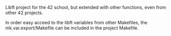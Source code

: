 Libft project for the 42 school, but extended with other functions, even from other 42 projects.

In order easy acceed to the libft variables from other Makefiles, the mk.var.export/Makefile can be included in the project Makefile.

